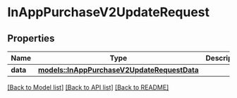 # InAppPurchaseV2UpdateRequest

## Properties

Name | Type | Description | Notes
------------ | ------------- | ------------- | -------------
**data** | [**models::InAppPurchaseV2UpdateRequestData**](InAppPurchaseV2UpdateRequest_data.md) |  | 

[[Back to Model list]](../README.md#documentation-for-models) [[Back to API list]](../README.md#documentation-for-api-endpoints) [[Back to README]](../README.md)


